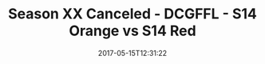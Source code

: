 ---
title: Season XX Canceled - DCGFFL - S14 Orange vs S14 Red
teams-score:
- team: _teams/s14-orange.md
  score: 30
- team: _teams/s14-red.md
  score: 32
mvp: ''
game-ball: ''
sportsperson: ''
season: 14
week:
date: '2017-05-15T12:31:22'
pageid: season-14-playoffs-may-14-2017-5101-vs-5103
---